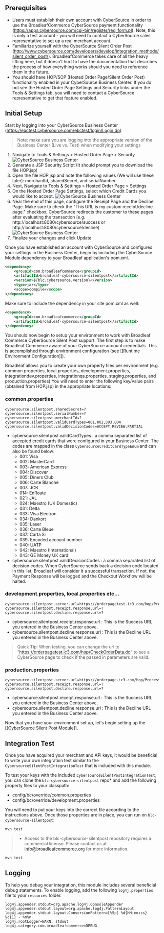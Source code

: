 ## Prerequisites

- Users must establish their own account with CyberSource in order to use the BroadleafCommerce CyberSource payment functionality (https://apps.cybersource.com/cgi-bin/register/reg_form.pl). 
Note, this is only a test account - you will need to contact a CyberSource sales representative to set up a real merchant account.
- Familiarize yourself with the CyberSource Silent Order Post (http://www.cybersource.com/developers/develop/integration_methods/silent_order_post/). 
BroadleafCommerce takes care of all the heavy lifting here, but it doesn't hurt to have the documentation that describes the process of how everything works should you need to reference them in the future.
-  You should have HOP/SOP (Hosted Order Page/Silent Order Post) functionality enabled in your CyberSource Business Center. If you do not see the Hosted Order Page Settings and Security links under the Tools & Settings tab, you will need to contact a CyberSource representative to get that feature enabled.

## Initial Setup
Start by logging into your CyberSource Business Center (https://ebctest.cybersource.com/ebctest/login/Login.do).
> Note: make sure you are logging into the appropriate version of the Business Center (Live vs. Test) when modifying your settings

1. Navigate to Tools & Settings > Hosted Order Page > Security
![CyberSource Business Center](images/payment-cybersource-business-center-1.png)
2. Generate a JSP Security Script (It should prompt you to download the file HOP.jsp)
3. Open the file HOP.jsp and note the following values (We will use these later): merchantId, sharedSecret, and serialNumber
4. Next, Navigate to Tools & Settings > Hosted Order Page > Settings
5. On the Hosted Order Page Settings, select which Credit Cards you would like to accept.
![CyberSource Business Center](images/payment-cybersource-business-center-2.png)
6. Near the end of this page, configure the Receipt Page and the Decline Page. Make sure to check the "This URL is my custom receipt/decline page." checkbox. CyberSource redirects the customer to these pages after evaluating the transaction (e.g. http://localhost:8080/cybersource/success or http://localhost:8080/cybersource/decline)
![CyberSource Business Center](images/payment-cybersource-business-center-3.png)
7. Finalize your changes and click Update

Once you have established an account with CyberSource and configured your settings in the Business Center, 
begin by including the CyberSource Module dependency to your Broadleaf application's pom.xml.

```xml
<dependency>
    <groupId>com.broadleafcommerce</groupId>
    <artifactId>broadleaf-cybersource-silentpost</artifactId>
    <version>${blc.cybersource.version}</version>
    <type>jar</type>
    <scope>compile</scope>
</dependency>
```
Make sure to include the dependency in your site pom.xml as well:

```xml
<dependency>
    <groupId>com.broadleafcommerce</groupId>
    <artifactId>broadleaf-cybersource-silentpost</artifactId>
</dependency>
```

You should now begin to setup your environment to work with Broadleaf Commerce CyberSource Silent Post support. 
The first step is to make Broadleaf Commerce aware of your CyberSource account credentials. 
This is accomplished through environment configuration (see [[Runtime Environment Configuration]]).

Broadleaf allows you to create your own property files per environment (e.g. common.properties, local.properties, development.properties, integrationdev.properties, integrationqa.properties, staging.properties, and production.properties) 
You will need to enter the following key/value pairs (obtained from HOP.jsp) in the appropriate locations:

### common.properties
    cybersource.silentpost.sharedSecret=?
    cybersource.silentpost.serialNumber=?
    cybersource.silentpost.merchantId=?
    cybersource.silentpost.validCardTypes=001,002,003,004
    cybersource.silentpost.validDecisionCodes=ACCEPT,REVIEW,PARTIAL
    
- cybersource.silentpost.validCardTypes : a comma separated list of accepted credit cards that were configured in your Business Center.
The codes are mapped in the class `CybersourceCreditCardTypeEnum` and can also be found below:
    - 001: Visa
    - 002: MasterCard
    - 003: American Express
    - 004: Discover
    - 005: Diners Club
    - 006: Carte Blanche
    - 007: JCB
    - 014: EnRoute
    - 021: JAL
    - 024: Maestro (UK Domestic)
    - 031: Delta
    - 033: Visa Electron
    - 034: Dankort
    - 035: Laser
    - 036: Carte Bleue
    - 037: Carta Si
    - 039: Encoded account number
    - 040: UATP
    - 042: Maestro (International)
    - 043: GE Money UK card
- cybersource.silentpost.validDecisionCodes : a comma separated list of decision codes. 
When CyberSource sends back a decision code located in this list, Broadleaf will consider it a successful transaction. 
If not, the Payment Response will be logged and the Checkout Workflow will be halted. 

### development.properties, local.properties etc...
    cybersource.silentpost.server.url=https://orderpagetest.ic3.com/hop/ProcessOrder.do
    cybersource.silentpost.receipt.response.url=?
    cybersource.silentpost.decline.response.url=?

- cybersource.silentpost.receipt.response.url : This is the Success URL you entered in the Business Center above. 
- cybersource.silentpost.decline.response.url : This is the Decline URL you entered in the Business Center above. 

> Quick Tip: When testing, you can change the url to "https://orderpagetest.ic3.com/hop/CheckOrderData.do" 
to see a CyberSource page to check if the passed in parameters are valid. 

### production.properties
    cybersource.silentpost.server.url=https://orderpage.ic3.com/hop/ProcessOrder.do
    cybersource.silentpost.receipt.response.url=?
    cybersource.silentpost.decline.response.url=?

- cybersource.silentpost.receipt.response.url : This is the Success URL you entered in the Business Center above. 
- cybersource.silentpost.decline.response.url : This is the Decline URL you entered in the Business Center above. 
    
Now that you have your environment set up, let's begin setting up the [[CyberSource Silent Post Module]].

## Integration Test
Once you have acquired your merchant and API keys, it would be beneficial to write your own integration test similar to the `CybersourceSilentPostIntegrationTest` that is included with this module.

To test your keys with the included `CybersourceSilentPostIntegrationTest`, you can clone the `blc-cybersource-silentpost` repo* and add the following property files to your classpath:
- config/bc/override/common.properties
- config/bc/override/development.properties

You will need to put your keys into the correct file according to the instructions above.
Once those properties are in place, you can run on `blc-cybersource-silentpost`:

```java
mvn test
```

> * Access to the blc-cybersource-silentpost repository requires a commercial license. Please contact us at info@broadleafcommerce.org for more information.

```java
mvn test
```

## Logging
To help you debug your integration, this module includes several beneficial debug statements.
To enable logging, add the following `log4j.properties` file to your `resources` folder.

    log4j.appender.stdout=org.apache.log4j.ConsoleAppender
    log4j.appender.stdout.layout=org.apache.log4j.PatternLayout
    log4j.appender.stdout.layout.ConversionPattern=[%5p] %d{HH:mm:ss} %c{1} - %m%n
    log4j.rootLogger=WARN, stdout
    log4j.category.com.broadleafcommerce=DEBUG